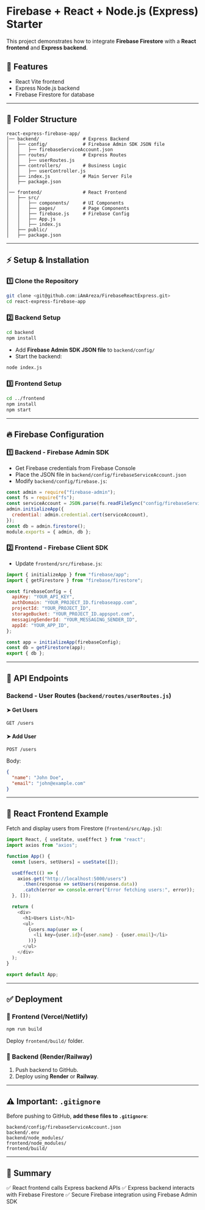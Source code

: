 # Firebase + React + Node.js (Express) Starter

This project demonstrates how to integrate **Firebase Firestore** with a **React frontend** and **Express backend**.

## 🚀 Features
- React Vite frontend
- Express Node.js backend
- Firebase Firestore for database
---

## 📂 Folder Structure
```
react-express-firebase-app/
│── backend/                # Express Backend
│   ├── config/             # Firebase Admin SDK JSON file
│   │   ├── firebaseServiceAccount.json
│   ├── routes/             # Express Routes
│   │   ├── userRoutes.js
│   ├── controllers/        # Business Logic
│   │   ├── userController.js
│   ├── index.js            # Main Server File
│   ├── package.json
│
│── frontend/               # React Frontend
│   ├── src/
│   │   ├── components/     # UI Components
│   │   ├── pages/          # Page Components
│   │   ├── firebase.js     # Firebase Config
│   │   ├── App.js
│   │   ├── index.js
│   ├── public/
│   ├── package.json
```

---

## ⚡ Setup & Installation

### 1️⃣ Clone the Repository
```bash
git clone <git@github.com:iAmAreza/FirebaseReactExpress.git>
cd react-express-firebase-app
```

### 2️⃣ Backend Setup
```bash
cd backend
npm install
```
- Add **Firebase Admin SDK JSON file** to `backend/config/`
- Start the backend:
```bash
node index.js
```

### 3️⃣ Frontend Setup
```bash
cd ../frontend
npm install
npm start
```

---

## 🔥 Firebase Configuration
### 1️⃣ Backend - Firebase Admin SDK
- Get Firebase credentials from Firebase Console
- Place the JSON file in `backend/config/firebaseServiceAccount.json`
- Modify `backend/config/firebase.js`:
```javascript
const admin = require("firebase-admin");
const fs = require("fs");
const serviceAccount = JSON.parse(fs.readFileSync("config/firebaseServiceAccount.json"));
admin.initializeApp({
  credential: admin.credential.cert(serviceAccount),
});
const db = admin.firestore();
module.exports = { admin, db };
```

### 2️⃣ Frontend - Firebase Client SDK
- Update `frontend/src/firebase.js`:
```javascript
import { initializeApp } from "firebase/app";
import { getFirestore } from "firebase/firestore";

const firebaseConfig = {
  apiKey: "YOUR_API_KEY",
  authDomain: "YOUR_PROJECT_ID.firebaseapp.com",
  projectId: "YOUR_PROJECT_ID",
  storageBucket: "YOUR_PROJECT_ID.appspot.com",
  messagingSenderId: "YOUR_MESSAGING_SENDER_ID",
  appId: "YOUR_APP_ID",
};

const app = initializeApp(firebaseConfig);
const db = getFirestore(app);
export { db };
```

---

## 📌 API Endpoints
### Backend - User Routes (`backend/routes/userRoutes.js`)
#### ➤ **Get Users**
```http
GET /users
```
#### ➤ **Add User**
```http
POST /users
```
Body:
```json
{
  "name": "John Doe",
  "email": "john@example.com"
}
```

---

## 📌 React Frontend Example
Fetch and display users from Firestore (`frontend/src/App.js`):
```javascript
import React, { useState, useEffect } from "react";
import axios from "axios";

function App() {
  const [users, setUsers] = useState([]);

  useEffect(() => {
    axios.get("http://localhost:5000/users")
      .then(response => setUsers(response.data))
      .catch(error => console.error("Error fetching users:", error));
  }, []);

  return (
    <div>
      <h1>Users List</h1>
      <ul>
        {users.map(user => (
          <li key={user.id}>{user.name} - {user.email}</li>
        ))}
      </ul>
    </div>
  );
}

export default App;
```

---

## ✅ Deployment
### 🔹 Frontend (Vercel/Netlify)
```bash
npm run build
```
Deploy `frontend/build/` folder.

### 🔹 Backend (Render/Railway)
1. Push backend to GitHub.
2. Deploy using **Render** or **Railway**.

---

## ⚠️ Important: `.gitignore`
Before pushing to GitHub, **add these files to `.gitignore`**:
```
backend/config/firebaseServiceAccount.json
backend/.env
backend/node_modules/
frontend/node_modules/
frontend/build/
```

---

## 🎯 Summary
✅ React frontend calls Express backend APIs
✅ Express backend interacts with Firebase Firestore
✅ Secure Firebase integration using Firebase Admin SDK


